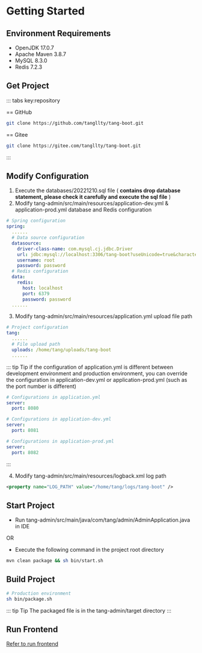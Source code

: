 # Getting Started

## Environment Requirements

* OpenJDK 17.0.7
* Apache Maven 3.8.7
* MySQL 8.3.0
* Redis 7.2.3

## Get Project

::: tabs key:repository

== GitHub

```bash
git clone https://github.com/tangllty/tang-boot.git
```

== Gitee

```bash
git clone https://gitee.com/tangllty/tang-boot.git
```

:::

## Modify Configuration

1. Execute the databases/20221210.sql file ( **contains drop database statement, please check it carefully and execute the sql file** )
2. Modify tang-admin/src/main/resources/application-dev.yml & application-prod.yml database and Redis configuration

```yaml
# Spring configuration
spring:
  ......
  # Data source configuration
  datasource:
    driver-class-name: com.mysql.cj.jdbc.Driver
    url: jdbc:mysql://localhost:3306/tang-boot?useUnicode=true&characterEncoding=utf8&zeroDateTimeBehavior=convertToNull&useSSL=true&serverTimezone=GMT%2B8
    username: root
    password: password
  # Redis configuration
  data:
    redis:
      host: localhost
      port: 6379
      password: password
  ......
```

3. Modify tang-admin/src/main/resources/application.yml upload file path

```yaml
# Project configuration
tang:
  ......
  # File upload path
  uploads: /home/tang/uploads/tang-boot
  ......
```

::: tip Tip
if the configuration of application.yml is different between development environment and production environment, you can override the configuration in application-dev.yml or application-prod.yml (such as the port number is different)
```yaml
# Configurations in application.yml
server:
  port: 8080

# Configurations in application-dev.yml
server:
  port: 8081

# Configurations in application-prod.yml
server:
  port: 8082
```
:::

4. Modify tang-admin/src/main/resources/logback.xml log path

```xml
<property name="LOG_PATH" value="/home/tang/logs/tang-boot" />
```

## Start Project

* Run tang-admin/src/main/java/com/tang/admin/AdminApplication.java in IDE

OR

* Execute the following command in the project root directory

```bash
mvn clean package && sh bin/start.sh
```

## Build Project

```bash
# Production environment
sh bin/package.sh
```

::: tip Tip
The packaged file is in the tang-admin/target directory
:::

## Run Frontend

[Refer to run frontend](/en/tang-vue/getting-started.md)
